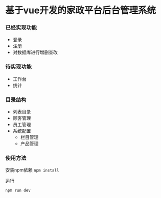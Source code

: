 # 基于vue开发的家政平台后台管理系统

### 已经实现功能

-  登录
-  注册
-  对数据库进行增删查改

### 待实现功能

-  工作台
-  统计

### 目录结构

-  列表目录
  - 顾客管理
  - 员工管理
  - 系统配置
    - 栏目管理
    - 产品管理
    
### 使用方法

安装npm依赖
```` npm install ````

运行

```` npm run dev ````

